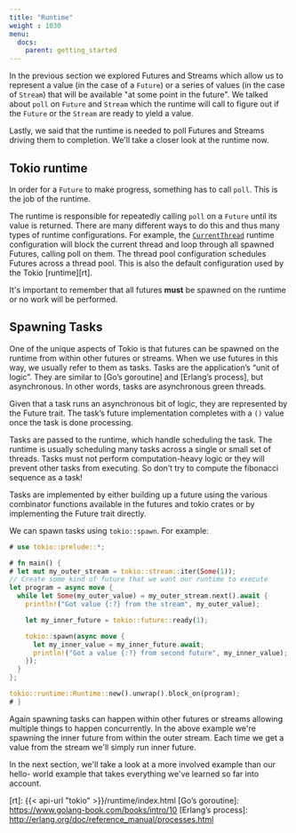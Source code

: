 ```yaml
---
title: "Runtime"
weight : 1030
menu:
  docs:
    parent: getting_started
---
```


In the previous section we explored Futures and Streams which allow us to represent
a value (in the case of a `Future`) or a series of values (in the case of `Stream`)
that will be available "at some point in the future". We talked about `poll` on
`Future` and `Stream` which the runtime will call to figure out if the `Future` or
the `Stream` are ready to yield a value.

Lastly, we said that the runtime is needed to poll Futures and Streams driving them
to completion. We'll take a closer look at the runtime now.

## Tokio runtime

In order for a `Future` to make progress, something has to call `poll`. This is the
job of the runtime.

The runtime is responsible for repeatedly calling `poll` on a `Future` until its
value is returned. There are many different ways to do this and thus many types of
runtime configurations. For example, the [`CurrentThread`] runtime configuration
will block the current thread and loop through all spawned Futures, calling poll on
them. The thread pool configuration schedules Futures across a thread pool. This
is also the default configuration used by the Tokio [runtime][rt].

It's important to remember that all futures **must** be spawned on the runtime or no
work will be performed.

## Spawning Tasks

One of the unique aspects of Tokio is that futures can be spawned on the runtime from
within other futures or streams. When we use futures in this way, we usually refer to
them as tasks. Tasks are the application’s “unit of logic”. They are similar to [Go’s
goroutine] and [Erlang’s process], but asynchronous. In other words, tasks are
asynchronous green threads.

Given that a task runs an asynchronous bit of logic, they are represented by the
Future trait. The task’s future implementation completes with a `()` value once the
task is done processing.

Tasks are passed to the runtime, which handle scheduling the task. The runtime is
usually scheduling many tasks across a single or small set of threads. Tasks must not
perform computation-heavy logic or they will prevent other tasks from executing. So
don’t try to compute the fibonacci sequence as a task!

Tasks are implemented by either building up a future using the various combinator
functions available in the futures and tokio crates or by implementing the Future
trait directly.

We can spawn tasks using `tokio::spawn`. For example:

```rust
# use tokio::prelude::*;

# fn main() {
# let mut my_outer_stream = tokio::stream::iter(Some(1));
// Create some kind of future that we want our runtime to execute
let program = async move {
  while let Some(my_outer_value) = my_outer_stream.next().await {
    println!("Got value {:?} from the stream", my_outer_value);

    let my_inner_future = tokio::future::ready(1);

    tokio::spawn(async move {
      let my_inner_value = my_inner_future.await;
      println!("Got a value {:?} from second future", my_inner_value);
    });
  }
};

tokio::runtime::Runtime::new().unwrap().block_on(program);
# }
```

Again spawning tasks can happen within other futures or streams allowing multiple
things to happen concurrently. In the above example we're spawning the inner future
from within the outer stream. Each time we get a value from the stream we'll simply
run inner future.

In the next section, we'll take a look at a more involved example than our hello-
world example that takes everything we've learned so far into account.

[`CurrentThread`]: https://docs.rs/tokio/*/tokio/runtime/current_thread
[rt]: {{< api-url "tokio" >}}/runtime/index.html
[Go’s goroutine]: https://www.golang-book.com/books/intro/10
[Erlang’s process]: http://erlang.org/doc/reference_manual/processes.html
